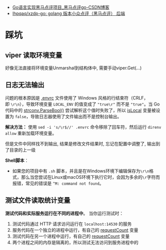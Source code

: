 - [Go语言实现黑马点评项目_黑马点评go-CSDN博客](https://blog.csdn.net/m0_57408211/article/details/137934662)
- [lhpqaq/xzdp-go: golang 版本小众点评（黑马点评） 后端](https://github.com/lhpqaq/xzdp-go/tree/master)

# 踩坑
## viper 读取环境变量
好像无法直接将环境变量Unmarshal到结构体中, 需要手动viper.Get(...)
## 日志无法输出
问题的根本原因是 [.envrc](vscode-file://vscode-app/c:/Users/qiuji/AppData/Local/Programs/Microsoft%20VS%20Code/resources/app/out/vs/code/electron-sandbox/workbench/workbench.html) 文件使用了 Windows 风格的行结束符（CRLF，即 `\r\n`），导致环境变量 `LOCAL_ENV` 的值变成了 `"true\r"` 而不是 `"true"`。当 Go 代码中的 [strconv.ParseBool()](vscode-file://vscode-app/c:/Users/qiuji/AppData/Local/Programs/Microsoft%20VS%20Code/resources/app/out/vs/code/electron-sandbox/workbench/workbench.html) 尝试解析这个值时失败了，所以 [isLocal](vscode-file://vscode-app/c:/Users/qiuji/AppData/Local/Programs/Microsoft%20VS%20Code/resources/app/out/vs/code/electron-sandbox/workbench/workbench.html) 变量被设置为 `false`，导致日志器使用了文件输出而不是控制台输出。

**解决方法：** 使用 `sed -i 's/\r$//' .envrc` 命令移除了回车符，然后运行 `direnv allow` 重新加载环境变量。

但是文件中同样找不到输出, 结果是修改文件结果时, 忘记在配置中调整了, 输出到了目录的上一级

**Shell脚本**：
- 如果您的项目中有 `.sh` 脚本，并且是在Windows环境下编辑保存为`\r\n`格式，那么当您尝试在Linux或macOS环境下执行它时，会因为多余的`\r`字符而报错，常见的错误是 `^M: command not found`。
## 测试文件读取统计变量
**测试代码和实际服务运行在不同的进程中**。
当你运行测试时：
1. 测试代码通过 HTTP 请求访问运行在 `localhost:14530` 的服务
2. 服务代码在一个独立的进程中运行，有自己的 [requestCount](vscode-file://vscode-app/c:/Users/qiuji/AppData/Local/Programs/Microsoft%20VS%20Code/resources/app/out/vs/code/electron-sandbox/workbench/workbench.html) 变量
3. 测试代码在另一个进程中运行，有自己的 [requestCount](vscode-file://vscode-app/c:/Users/qiuji/AppData/Local/Programs/Microsoft%20VS%20Code/resources/app/out/vs/code/electron-sandbox/workbench/workbench.html) 变量
4. 两个进程之间的内存是隔离的，所以测试无法访问到服务进程中的